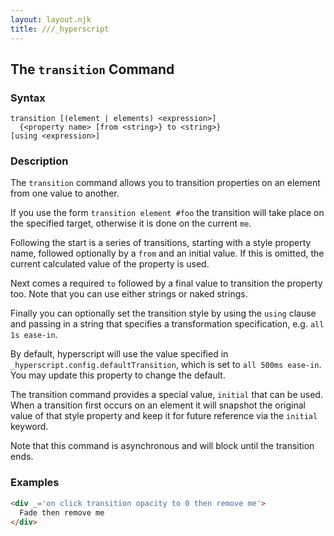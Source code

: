 ```yaml
---
layout: layout.njk
title: ///_hyperscript
---
```


## The `transition` Command

### Syntax

```ebnf
transition [(element | elements) <expression>]
  {<property name> [from <string>} to <string>}
[using <expression>]
```

### Description

The `transition` command allows you to transition properties on an element from one value to another.

If you use the form `transition element #foo` the transition will take place on the specified target, otherwise
it is done on the current `me`.

Following the start is a series of transitions, starting with a style property name, followed optionally by 
a `from` and an initial value.  If this is omitted, the current calculated value of the property is used.

Next comes a required `to` followed by a final value to transition the property too.  Note that you can use
either strings or naked strings.

Finally you can optionally set the transition style by using the `using` clause and passing in a string
that specifies a transformation specification, e.g. `all 1s ease-in`.

By default, hyperscript will use the value specified in `_hyperscript.config.defaultTransition`, which is
set to `all 500ms ease-in`.  You may update this property to change the default.

The transition command provides a special value, `initial` that can be used.  When a transition first
occurs on an element it will snapshot the original value of that style property and keep it for future
reference via the `initial` keyword.

Note that this command is asynchronous and will block until the transition ends.

### Examples

```html
<div _='on click transition opacity to 0 then remove me'>
  Fade then remove me
</div>
```  